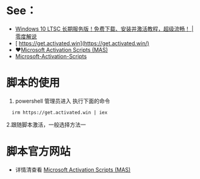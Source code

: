 # See：
- [Windows 10 LTSC 长期服务版！免费下载、安装并激活教程，超级流畅！ | 零度解说](https://www.youtube.com/watch?v=tz3jM6UoDWo)
- [ https://get.activated.win](https://get.activated.win/)
- ❤️[Microsoft Activation Scripts (MAS)](https://massgrave.dev/)
- [Microsoft-Activation-Scripts](https://github.com/massgravel/Microsoft-Activation-Scripts)

# 脚本的使用
1. powershell 管理员进入
执行下面的命令
```
  irm https://get.activated.win | iex
```
2.跟随脚本激活，一般选择方法一

# 脚本官方网站
- 详情清查看 [Microsoft Activation Scripts (MAS)](https://massgrave.dev/)
